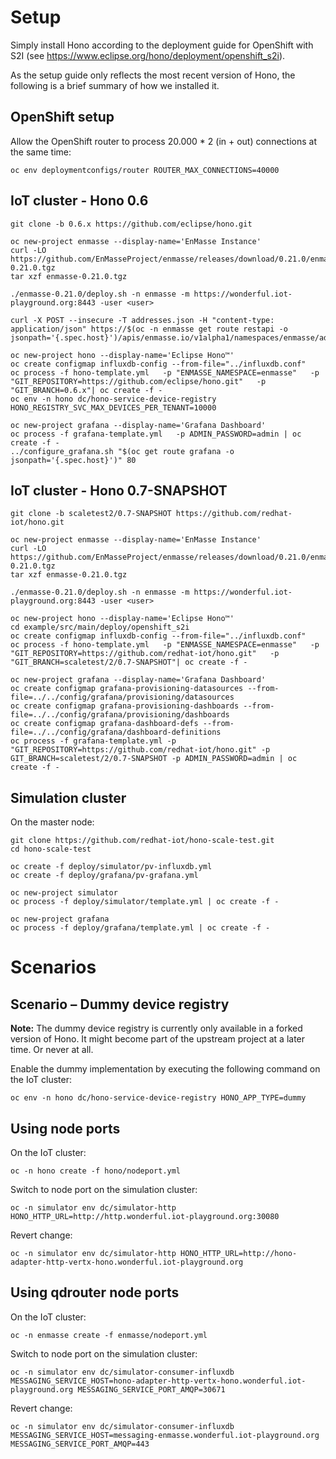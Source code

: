 # Setup

Simply install Hono according to the deployment guide for OpenShift with S2I (see <https://www.eclipse.org/hono/deployment/openshift_s2i>).

As the setup guide only reflects the most recent version of Hono, the following is a brief summary of how
we installed it.

## OpenShift setup

Allow the OpenShift router to process 20.000 * 2 (in + out) connections at the same time:

    oc env deploymentconfigs/router ROUTER_MAX_CONNECTIONS=40000

## IoT cluster - Hono 0.6

    git clone -b 0.6.x https://github.com/eclipse/hono.git

    oc new-project enmasse --display-name='EnMasse Instance'
    curl -LO https://github.com/EnMasseProject/enmasse/releases/download/0.21.0/enmasse-0.21.0.tgz
    tar xzf enmasse-0.21.0.tgz
    
    ./enmasse-0.21.0/deploy.sh -n enmasse -m https://wonderful.iot-playground.org:8443 -user <user>
    
    curl -X POST --insecure -T addresses.json -H "content-type: application/json" https://$(oc -n enmasse get route restapi -o jsonpath='{.spec.host}')/apis/enmasse.io/v1alpha1/namespaces/enmasse/addressspaces/default/addresses

    oc new-project hono --display-name='Eclipse Hono™'
    oc create configmap influxdb-config --from-file="../influxdb.conf"
    oc process -f hono-template.yml   -p "ENMASSE_NAMESPACE=enmasse"   -p "GIT_REPOSITORY=https://github.com/eclipse/hono.git"   -p "GIT_BRANCH=0.6.x"| oc create -f -
    oc env -n hono dc/hono-service-device-registry HONO_REGISTRY_SVC_MAX_DEVICES_PER_TENANT=10000

    oc new-project grafana --display-name='Grafana Dashboard'
    oc process -f grafana-template.yml   -p ADMIN_PASSWORD=admin | oc create -f -
    ../configure_grafana.sh "$(oc get route grafana -o jsonpath='{.spec.host}')" 80

## IoT cluster - Hono 0.7-SNAPSHOT

    git clone -b scaletest2/0.7-SNAPSHOT https://github.com/redhat-iot/hono.git

    oc new-project enmasse --display-name='EnMasse Instance'
    curl -LO https://github.com/EnMasseProject/enmasse/releases/download/0.21.0/enmasse-0.21.0.tgz
    tar xzf enmasse-0.21.0.tgz
    
    ./enmasse-0.21.0/deploy.sh -n enmasse -m https://wonderful.iot-playground.org:8443 -user <user>

    oc new-project hono --display-name='Eclipse Hono™'
    cd example/src/main/deploy/openshift_s2i
    oc create configmap influxdb-config --from-file="../influxdb.conf"
    oc process -f hono-template.yml   -p "ENMASSE_NAMESPACE=enmasse"   -p "GIT_REPOSITORY=https://github.com/redhat-iot/hono.git"   -p "GIT_BRANCH=scaletest/2/0.7-SNAPSHOT"| oc create -f -

    oc new-project grafana --display-name='Grafana Dashboard'
    oc create configmap grafana-provisioning-datasources --from-file=../../config/grafana/provisioning/datasources
    oc create configmap grafana-provisioning-dashboards --from-file=../../config/grafana/provisioning/dashboards
    oc create configmap grafana-dashboard-defs --from-file=../../config/grafana/dashboard-definitions
    oc process -f grafana-template.yml -p "GIT_REPOSITORY=https://github.com/redhat-iot/hono.git" -p GIT_BRANCH=scaletest/2/0.7-SNAPSHOT -p ADMIN_PASSWORD=admin | oc create -f -


## Simulation cluster

On the master node:

    git clone https://github.com/redhat-iot/hono-scale-test.git
    cd hono-scale-test
    
    oc create -f deploy/simulator/pv-influxdb.yml
    oc create -f deploy/grafana/pv-grafana.yml

    oc new-project simulator
    oc process -f deploy/simulator/template.yml | oc create -f -

    oc new-project grafana
    oc process -f deploy/grafana/template.yml | oc create -f -

# Scenarios

## Scenario – Dummy device registry

**Note:** The dummy device registry is currently only available in a forked version of Hono.
It might become part of the upstream project at a later time. Or never at all.

Enable the dummy implementation by executing the following command on the IoT cluster:

    oc env -n hono dc/hono-service-device-registry HONO_APP_TYPE=dummy

## Using node ports

On the IoT cluster:

    oc -n hono create -f hono/nodeport.yml

Switch to node port on the simulation cluster:

    oc -n simulator env dc/simulator-http HONO_HTTP_URL=http://http.wonderful.iot-playground.org:30080

Revert change:

    oc -n simulator env dc/simulator-http HONO_HTTP_URL=http://hono-adapter-http-vertx-hono.wonderful.iot-playground.org

## Using qdrouter node ports

On the IoT cluster:

    oc -n enmasse create -f enmasse/nodeport.yml

Switch to node port on the simulation cluster:

    oc -n simulator env dc/simulator-consumer-influxdb MESSAGING_SERVICE_HOST=hono-adapter-http-vertx-hono.wonderful.iot-playground.org MESSAGING_SERVICE_PORT_AMQP=30671

Revert change:

    oc -n simulator env dc/simulator-consumer-influxdb MESSAGING_SERVICE_HOST=messaging-enmasse.wonderful.iot-playground.org MESSAGING_SERVICE_PORT_AMQP=443
